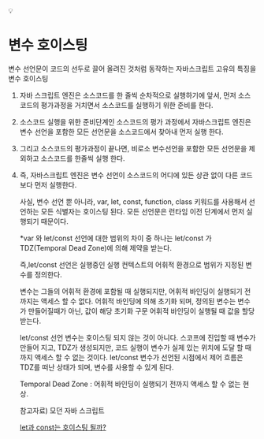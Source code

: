 :bulb: 
# 변수 호이스팅

변수 선언문이 코드의 선두로 끌어 올려진 것처럼 동작하는 자바스크립트 고유의 특징을 변수 호이스팅 

1. 자바 스크립트 엔진은 소스코드를 한 줄씩 순차적으로 실행하기에 앞서, 먼저 소스코드의 평가과정을 거치면서 소스코드를 실행하기 위한 준비를 한다.

2. 소스코드 실행을 위한 준비단계인 소스코드의 평가 과정에서 자바스크립트 엔진은 변수 선언을 포함한 모든 선언문을 소스코드에서 찾아내 먼저 실행 한다. 

3. 그리고 소스코드의 평가과정이 끝나면, 
비로소 변수선언을 포함한 모든 선언문을 제외하고 
소스코드를 한줄씩 실행 한다.

4. 즉, 자바스크립트 엔진은 변수 선언이 소스코드의 어디에 있든 상관 없이 다른 코드보다 먼저 실행한다.

    사실, 변수 선언 뿐 아니라, var, let, const, function, class 키워드를 사용해서 선언하는 모든 식별자는 호이스팅 된다.
    모든 선언문은 런타임 이전 단계에서 먼저 실행되기 때문이다.

    *var 와 let/const 선언에 대한 범위의 차이 중 하나는 
    let/const 가 TDZ(Temporal Dead Zone)에 의해 제약을 받는다.

    즉,let/const 선언은 실행중인 실행 컨텍스트의 어휘적 환경으로 범위가 지정된 변수를 정의한다.

    변수는 그들의 어휘적 환경에 포함될 때 실행되지만, 
    어휘적 바인딩이 실행되기 전까지는 액세스 할 수 없다.
    어휘적 바인딩에 의해 초기화 되며,
    정의된 변수는 변수가 만들어질때가 아닌, 값이 해당 초기화 구문 어휘적 바인딩이 실행될 때 값을 할당 받는다.

    let/const 선언 변수는 호이스팅 되지 않는 것이 아니다.
    스코프에 진입할 때 변수가 만들어 지고, TDZ가 생성되지만, 코드 실행이 변수가 실제 있는 위치에 도달 할 때까지 액세스 할 수 없는 것이다.
    let/const 변수가 선언된 시점에서 제어 흐름은 TDZ를 떠난 상태가 되며, 변수를 사용할 수 있게 된다.

    Temporal Dead Zone : 어휘적 바인딩이 실행되기 전까지 액세스 할 수 없는 현상.

    참고자료) 모던 자바 스크립트

    [let과 const는 호이스팅 될까?](https://medium.com/korbit-engineering/let%EA%B3%BC-const%EB%8A%94-%ED%98%B8%EC%9D%B4%EC%8A%A4%ED%8C%85-%EB%90%A0%EA%B9%8C-72fcf2fac365)  
    